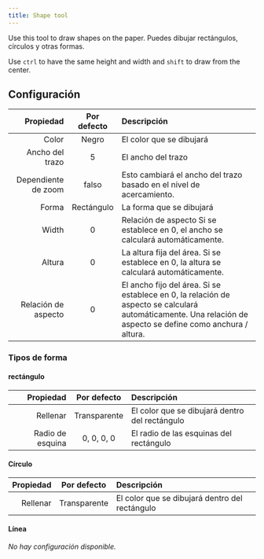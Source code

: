 ```yaml
---
title: Shape tool
---
```


Use this tool to draw shapes on the paper.
Puedes dibujar rectángulos, círculos y otras formas.

Use `ctrl` to have the same height and width and `shift` to draw from the center.

## Configuración

|           Propiedad | Por defecto | Descripción                                                                                                                                                                                                 |
| ------------------: | :---------: | :---------------------------------------------------------------------------------------------------------------------------------------------------------------------------------------------------------- |
|               Color |    Negro    | El color que se dibujará                                                                                                                                                                                    |
|     Ancho del trazo |      5      | El ancho del trazo                                                                                                                                                                                          |
| Dependiente de zoom |    falso    | Esto cambiará el ancho del trazo basado en el nivel de acercamiento.                                                                                                                        |
|               Forma |  Rectángulo | La forma que se dibujará                                                                                                                                                                                    |
|               Width |      0      | Relación de aspecto Si se establece en 0, el ancho se calculará automáticamente.                                                                                                            |
|              Altura |      0      | La altura fija del área. Si se establece en 0, la altura se calculará automáticamente.                                                                                      |
| Relación de aspecto |      0      | El ancho fijo del área. Si se establece en 0, la relación de aspecto se calculará automáticamente. Una relación de aspecto se define como anchura / altura. |

### Tipos de forma

#### rectángulo

|        Propiedad |  Por defecto | Descripción                                    |
| ---------------: | :----------: | :--------------------------------------------- |
|         Rellenar | Transparente | El color que se dibujará dentro del rectángulo |
| Radio de esquina |  0, 0, 0, 0  | El radio de las esquinas del rectángulo        |

#### Círculo

| Propiedad |  Por defecto | Descripción                                    |
| --------: | :----------: | :--------------------------------------------- |
|  Rellenar | Transparente | El color que se dibujará dentro del rectángulo |

#### Línea

_No hay configuración disponible._
